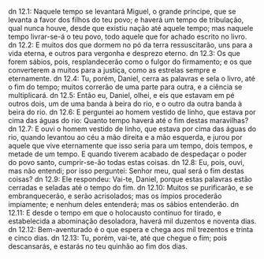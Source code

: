 dn 12.1: Naquele tempo se levantará Miguel, o grande príncipe, que se levanta a favor dos filhos do teu povo; e haverá um tempo de tribulação, qual nunca houve, desde que existiu nação até aquele tempo; mas naquele tempo livrar-se-á o teu povo, todo aquele que for achado escrito no livro.
dn 12.2: E muitos dos que dormem no pó da terra ressuscitarão, uns para a vida eterna, e outros para vergonha e desprezo eterno.
dn 12.3: Os que forem sábios, pois, resplandecerão como o fulgor do firmamento; e os que converterem a muitos para a justiça, como as estrelas sempre e eternamente.
dn 12.4: Tu, porém, Daniel, cerra as palavras e sela o livro, até o fim do tempo; muitos correrão de uma parte para outra, e a ciência se multiplicará.
dn 12.5: Então eu, Daniel, olhei, e eis que estavam em pé outros dois, um de uma banda à beira do rio, e o outro da outra banda à beira do rio.
dn 12.6: E perguntei ao homem vestido de linho, que estava por cima das águas do rio: Quanto tempo haverá até o fim destas maravilhas?
dn 12.7: E ouvi o homem vestido de linho, que estava por cima das águas do rio, quando levantou ao céu a mão direita e a mão esquerda, e jurou por aquele que vive eternamente que isso seria para um tempo, dois tempos, e metade de um tempo. E quando tiverem acabado de despedaçar o poder do povo santo, cumprir-se-ão todas estas coisas.
dn 12.8: Eu, pois, ouvi, mas não entendi; por isso perguntei: Senhor meu, qual será o fim destas coisas?
dn 12.9: Ele respondeu: Vai-te, Daniel, porque estas palavras estão cerradas e seladas até o tempo do fim.
dn 12.10: Muitos se purificarão, e se embranquecerão, e serão acrisolados; mas os ímpios procederão impiamente; e nenhum deles entenderá; mas os sábios entenderão.
dn 12.11: E desde o tempo em que o holocausto contínuo for tirado, e estabelecida a abominação desoladora, haverá mil duzentos e noventa dias.
dn 12.12: Bem-aventurado é o que espera e chega aos mil trezentos e trinta e cinco dias.
dn 12.13: Tu, porém, vai-te, até que chegue o fim; pois descansarás, e estarás no teu quinhão ao fim dos dias.
